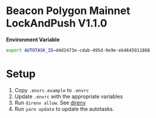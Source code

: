# Beacon Polygon Mainnet LockAndPush V1.1.0

**Environment Variable** 
```.sh 
export AUTOTASK_ID=d4d2473e-cdab-495d-9e9e-eb4645911868
```

# Setup

1. Copy `.envrc.example` to `.envrc`
2. Update `.envrc` with the appropriate variables
3. Run `direnv allow`.  See [direnv](https://direnv.net)
4. Run `yarn update` to update the autotasks.
